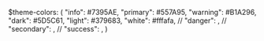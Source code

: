 $theme-colors: (
    "info": #7395AE,
    "primary": #557A95,
    "warning": #B1A296,
    "dark": #5D5C61,
    "light": #379683,
    "white": #fffafa,
    // "danger": ,
    // "secondary": ,
    // "success": ,
)

